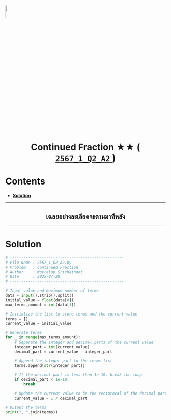 <p align="left">
  <a href="../../README.md">
    <img src="../../../../Z99-OTHERS/00-common/00-back.png" style="width:10%">
  </a>
</p>

<div align="center">
  <h1>
    Continued Fraction ★★ (
      <a href="https://drive.google.com/file/d/1tpVYDDJD990Q14XT2uEONHCwzBXefI4N/view?usp=sharing">
        <code>2567_1_Q2_A2</code>
      </a>
    )
  </h1>
</div>

# Contents

-   [**Solution**](#solution)

---

<div align="center">
  <h2>เฉลยอย่างละเอียดจะตามมาทีหลัง</h2>
</div>

---

# Solution

```python
# --------------------------------------------------
# File Name : 2567_1_Q2_A2.py
# Problem   : Continued Fraction
# Author    : Worralop Srichainont
# Date      : 2025-07-28
# --------------------------------------------------

# Input value and maximum number of terms
data = input().strip().split()
initial_value = float(data[0])
max_terms_amount = int(data[1])

# Initialize the list to store terms and the current value
terms = []
current_value = initial_value

# Generate terms
for _ in range(max_terms_amount):
    # Separate the integer and decimal parts of the current value
    integer_part = int(current_value)
    decimal_part = current_value - integer_part

    # Append the integer part to the terms list
    terms.append(str(integer_part))

    # If the decimal part is less than 1e-10, break the loop
    if decimal_part < 1e-10:
        break

    # Update the current value to be the reciprocal of the decimal part
    current_value = 1 / decimal_part

# Output the terms
print(", ".join(terms))
```
